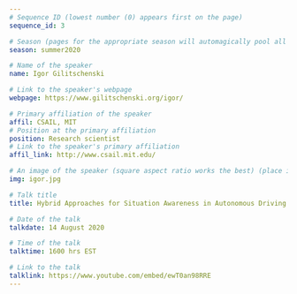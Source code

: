 ```yaml
---
# Sequence ID (lowest number (0) appears first on the page)
sequence_id: 3

# Season (pages for the appropriate season will automagically pool all speakers that gave a talk in the season)
season: summer2020

# Name of the speaker
name: Igor Gilitschenski

# Link to the speaker's webpage
webpage: https://www.gilitschenski.org/igor/

# Primary affiliation of the speaker
affil: CSAIL, MIT
# Position at the primary affiliation
position: Research scientist
# Link to the speaker's primary affiliation
affil_link: http://www.csail.mit.edu/

# An image of the speaker (square aspect ratio works the best) (place in the `assets/img/speakers` directory)
img: igor.jpg

# Talk title
title: Hybrid Approaches for Situation Awareness in Autonomous Driving

# Date of the talk
talkdate: 14 August 2020

# Time of the talk
talktime: 1600 hrs EST

# Link to the talk
talklink: https://www.youtube.com/embed/ewT0an98RRE
---
```


<!-- Whatever you write below will be disregarded -->
